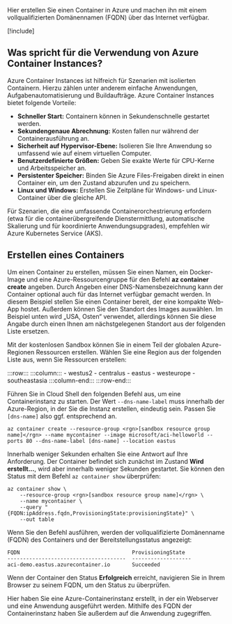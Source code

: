 Hier erstellen Sie einen Container in Azure und machen ihn mit einem vollqualifizierten Domänennamen (FQDN) über das Internet verfügbar.

[!include[](../../../includes/azure-sandbox-activate.md)]

## <a name="why-use-azure-container-instances"></a>Was spricht für die Verwendung von Azure Container Instances?

Azure Container Instances ist hilfreich für Szenarien mit isolierten Containern. Hierzu zählen unter anderem einfache Anwendungen, Aufgabenautomatisierung und Buildaufträge. Azure Container Instances bietet folgende Vorteile:

- **Schneller Start:** Containern können in Sekundenschnelle gestartet werden.
- **Sekundengenaue Abrechnung:** Kosten fallen nur während der Containerausführung an.
- **Sicherheit auf Hypervisor-Ebene:** Isolieren Sie Ihre Anwendung so umfassend wie auf einem virtuellen Computer.
- **Benutzerdefinierte Größen:** Geben Sie exakte Werte für CPU-Kerne und Arbeitsspeicher an.
- **Persistenter Speicher:** Binden Sie Azure Files-Freigaben direkt in einen Container ein, um den Zustand abzurufen und zu speichern.
- **Linux und Windows:** Erstellen Sie Zeitpläne für Windows- und Linux-Container über die gleiche API.

Für Szenarien, die eine umfassende Containerorchestrierung erfordern (etwa für die containerübergreifende Dienstermittlung, automatische Skalierung und für koordinierte Anwendungsupgrades), empfehlen wir Azure Kubernetes Service (AKS).

## <a name="create-a-container"></a>Erstellen eines Containers

Um einen Container zu erstellen, müssen Sie einen Namen, ein Docker-Image und eine Azure-Ressourcengruppe für den Befehl **az container create** angeben. Durch Angeben einer DNS-Namensbezeichnung kann der Container optional auch für das Internet verfügbar gemacht werden. In diesem Beispiel stellen Sie einen Container bereit, der eine kompakte Web-App hostet. Außerdem können Sie den Standort des Images auswählen. Im Beispiel unten wird „USA, Osten“ verwendet, allerdings können Sie diese Angabe durch einen Ihnen am nächstgelegenen Standort aus der folgenden Liste ersetzen.

<!-- TODO: fix region list so it's not hardcoded here --> Mit der kostenlosen Sandbox können Sie in einem Teil der globalen Azure-Regionen Ressourcen erstellen. Wählen Sie eine Region aus der folgenden Liste aus, wenn Sie Ressourcen erstellen:

:::row:::
    :::column:::
        - westus2
        - centralus
        - eastus
        - westeurope
        - southeastasia
    :::column-end:::
:::row-end:::

Führen Sie in Cloud Shell den folgenden Befehl aus, um eine Containerinstanz zu starten. Der Wert `--dns-name-label` muss innerhalb der Azure-Region, in der Sie die Instanz erstellen, eindeutig sein. Passen Sie `[dns-name]` also ggf. entsprechend an.

```azurecli
az container create --resource-group <rgn>[sandbox resource group name]</rgn> --name mycontainer --image microsoft/aci-helloworld --ports 80 --dns-name-label [dns-name] --location eastus
```

Innerhalb weniger Sekunden erhalten Sie eine Antwort auf Ihre Anforderung. Der Container befindet sich zunächst im Zustand **Wird erstellt...**, wird aber innerhalb weniger Sekunden gestartet. Sie können den Status mit dem Befehl `az container show` überprüfen:

```azurecli
az container show \
    --resource-group <rgn>[sandbox resource group name]</rgn> \
    --name mycontainer \
    --query "{FQDN:ipAddress.fqdn,ProvisioningState:provisioningState}" \
    --out table
```

Wenn Sie den Befehl ausführen, werden der vollqualifizierte Domänenname (FQDN) des Containers und der Bereitstellungsstatus angezeigt:

```output
FQDN                                    ProvisioningState
--------------------------------------  -------------------
aci-demo.eastus.azurecontainer.io       Succeeded
```

Wenn der Container den Status **Erfolgreich** erreicht, navigieren Sie in Ihrem Browser zu seinem FQDN, um den Status zu überprüfen.

Hier haben Sie eine Azure-Containerinstanz erstellt, in der ein Webserver und eine Anwendung ausgeführt werden. Mithilfe des FQDN der Containerinstanz haben Sie außerdem auf die Anwendung zugegriffen.